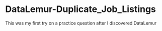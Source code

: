 # DataLemur-Duplicate_Job_Listings
This was my first try on a practice question after I discovered DataLemur
